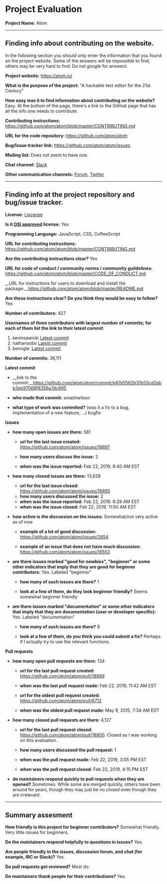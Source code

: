 # Project Evaluation 



__Project Name:__  Atom


---

## Finding info about contributing on the website.

In the following section you should only enter the information that you
found on the project website. Some of the answers will be impossible to find, others
may be very hard to find. Do not _google_ for answers.

__Project website:__ https://atom.io/


__What is the purpose of the project:__ "A hackable text editor for the 21st Century"


__How easy was it to find information about contributing on the website?__ Easy. At the bottom of the page, there's a link to the GitHub page that has all the info one needs to contribute.

__Contributing instructions:__ https://github.com/atom/atom/blob/master/CONTRIBUTING.md

__URL for the code repository:__ https://github.com/atom/atom

__Bug/Issue tracker link:__ https://github.com/atom/atom/issues

__Mailing list:__ Does not seem to have one.

__Chat channel:__ [Slack](http://atom-slack.herokuapp.com/)

__Other communication channels:__ [Forum](https://discuss.atom.io/), [Twitter](https://twitter.com/atomeditor)


---

## Finding info at the project repository and bug/issue tracker.

__License:__ [Liscense](https://github.com/atom/atom/blob/master/LICENSE.md)

__Is it [OSI approved](https://opensource.org/licenses/alphabetical) license:__ Yes

__Programming Language:__ JavaScript, CSS, CoffeeScript

__URL for contributing instructions:__ https://github.com/atom/atom/blob/master/CONTRIBUTING.md

__Are the contributing instructions clear?__ Yes

__URL for code of conduct / community norms / community guildelines:__ https://github.com/atom/atom/blob/master/CODE_OF_CONDUCT.md

__URL for instructions for users to download and install the package:__https://github.com/atom/atom/blob/master/README.md


__Are these instructions clear? Do you think they would be easy to follow?__ Yes


__Number of contributors:__ 427


__Usernames of three contributors with largest number of commits; for
each of them list the link to their latest commit__:

1. kevinsawicki [Latest commit](https://github.com/atom/atom/commit/52fb79172c1a2d9723108f5a309c958ae41878fb)
2. nathansobo [Latest commit](https://github.com/atom/atom/commit/c52d996d5427d9fb66b1b35ea779fc24a3e39b15)
3. benogle. [Latest commit](https://github.com/atom/atom/commit/ea2d72f314e24f1aee8c336064986520e1877895).


__Number of commits:__ 36,111

__Latest commit__ 

- __link to the commit:__https://github.com/atom/atom/commit/e87e5562b31b53cd2ebb3eb97068f8356a7dc695

- __who made that commit:__ smashwilson

- __what type of work was commited?__ (was it a fix to a bug, implementation of a new feature, ...) bugfix 


__Issues__

- __how many open issues are there:__ 581

    - __url for the last issue created:__ https://github.com/atom/atom/issues/18897

    - __how many users discuss the issue:__ 2
    
    - __when was the issue reported:__ Feb 22, 2019. 8:40 AM EST
    

- __how many closed issues are there:__ 13,828
    - __url for the last issue closed:__ https://github.com/atom/atom/issues/18895
    - __how many users discussed the issue:__ 2
    - __when was the issue reported:__ Feb 22, 2019. 6:29 AM EST
    - __when was the issue closed:__ Feb 22, 2019. 11:50 AM EST

- __how active is the discussion on the issues:__ Somewhat/not very active as of now

    - __example of a lot of good discussion:__ https://github.com/atom/atom/issues/2654
    
    - __example of an issue that does not have much discussion:__ https://github.com/atom/atom/issues/18553



- __are there issues marked "good for newbies", "beginner" or some other indicators that imply that they are good for beginner contributors:__ Yes. Labeled "beginner"

    - __how many of such issues are there?__ 1
    
    - __look at a few of them, do they look beginner friendly?__ Seems somewhat beginner friendly 



- __are there issues marked "documentation" or some other indicators that imply that they are documentation (user or developer specific):__ Yes. Labeled "documentation"

    - __how many of such issues are there?__ 8 
    
    - __look at a few of them, do you think you could submit a fix?__ Perhaps if I actually try to use the relevant functions.



__Pull requests__

- __how many open pull requests are there:__ 134

    - __url for the last pull request created:__ https://github.com/atom/atom/pull/18899
    
    - __when was the last pull request made:__ Feb 22, 2019, 11:42 AM EST

    - __url for the oldest pull request created:__ https://github.com/atom/atom/pull/6712
    
    - __when was the oldest pull request made:__ May 9, 2015, 7:34 AM EDT

- __how many closed pull requests are there:__ 4,127

    - __url for the last pull request closed:__ https://github.com/atom/atom/pull/18900. Closed as I was working on this evaluation.
    
    - __how many users discussed the pull request:__ 1
    
    - __when was the pull request made:__ Feb 22, 2019, 3:05 PM EST
    
    - __when was the pull request closed:__ Feb 22, 2019, 4:15 PM EST
    

- __do maintainers respond quickly to pull requests when they are opened?__ Sometimes. While some are merged quickly, others have been around for years, though they may just be no closed even though they are irrelevant.





---


## Summary assesment
__How friendly is this project for beginner contributors?__ Somewhat friendly. Very little issues for beginners.


__Do the maintainers respond helpfully to questions in issues?__  Yes.


__Are people friendly in the issues, discussion forum, and chat (for example, IRC or Slack)?__ Yes.



__Do pull requests get reviewed?__ Most do.



__Do maintainers thank people for their contributions?__ Yes.



